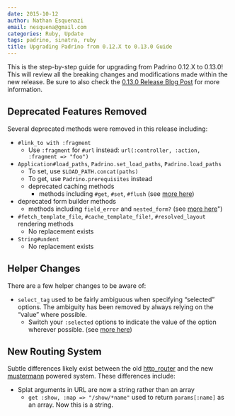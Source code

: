 ```yaml
---
date: 2015-10-12
author: Nathan Esquenazi
email: nesquena@gmail.com
categories: Ruby, Update
tags: padrino, sinatra, ruby
title: Upgrading Padrino from 0.12.X to 0.13.0 Guide
---
```


This is the step-by-step guide for upgrading from Padrino 0.12.X to 0.13.0! This will review all the breaking changes and modifications made within the new release. Be sure to also check the [0.13.0 Release Blog Post](http://www.padrinorb.com/blog/padrino-0-13-0-mustermann-router-performance-enhancements-streaming-support-and-much-more) for more information.

<break>

Deprecated Features Removed
---------------------------

Several deprecated methods were removed in this release including:

* `#link_to with :fragment` 
  * Use `:fragment` for `#url` instead: `url(:controller, :action, :fragment => "foo")` 
* `Application#load_paths`, `Padrino.set_load_paths`, `Padrino.load_paths` 
  * To set, use `$LOAD_PATH.concat(paths)` 
  * To get, use `Padrino.prerequisites` instead 
  * deprecated caching methods
    * methods including `#get`, `#set`, `#flush` (see [more here](https://github.com/padrino/padrino-framework/blob/7dbc8ce92030f2b2b8e63a41d0563d1044a588aa/padrino-cache/lib/padrino-cache/legacy_store.rb)) 
* deprecated form builder methods 
  * methods including `field_error` and `nested_form?` (see [more here](https://github.com/padrino/padrino-framework/blob/7dbc8ce92030f2b2b8e63a41d0563d1044a588aa/padrino-helpers/lib/padrino-helpers/form_builder/deprecated_builder_methods.rb)") 
* `#fetch_template_file`, `#cache_template_file!`, `#resolved_layout` rendering methods 
  * No replacement exists 
* `String#undent` 
  * No replacement exists

Helper Changes
--------------

There are a few helper changes to be aware of:

* `select_tag` used to be fairly ambiguous when specifying “selected” options. The ambiguity has been removed by always relying on the “value” where possible. 
  * Switch your `:selected` options to indicate the value of the option wherever possible. (see [more here](https://github.com/padrino/padrino-framework/commit/49f4e907d0caeba81537f184db99a550cac31c5a))

New Routing System
------------------

Subtle differences likely exist between the old [http_router](https://github.com/joshbuddy/http_router) and the new [mustermann](https://github.com/rkh/mustermann) powered system. These differences include:

* Splat arguments in URL are now a string rather than an array 
  * `get :show, :map => "/show/*name"` used to return `params[:name]` as an array. Now this is a string.
